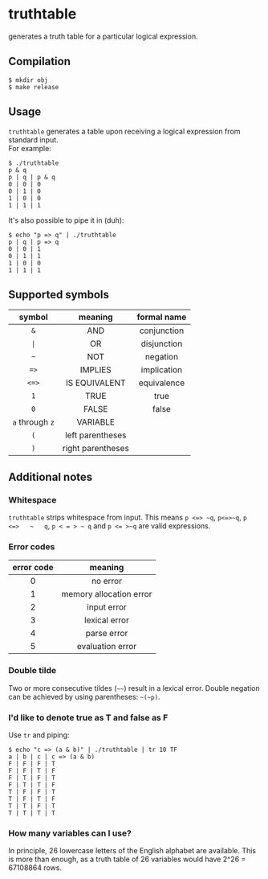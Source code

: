 # truthtable
generates a truth table for a particular logical expression.

## Compilation
    $ mkdir obj
    $ make release

## Usage
`truthtable` generates a table upon receiving a logical expression from standard input.  
For example:

    $ ./truthtable 
    p & q
    p | q | p & q
    0 | 0 | 0
    0 | 1 | 0
    1 | 0 | 0
    1 | 1 | 1

It's also possible to pipe it in (duh):

    $ echo "p => q" | ./truthtable 
    p | q | p => q
    0 | 0 | 1
    0 | 1 | 1
    1 | 0 | 0
    1 | 1 | 1

## Supported symbols
| symbol | meaning | formal name |
|:-:|:-:|:-:|
|`&` | AND | conjunction |
|`\|` | OR | disjunction |
|`~` | NOT | negation |
|`=>` | IMPLIES | implication |
|`<=>` | IS EQUIVALENT | equivalence |
|`1` | TRUE | true |
|`0` | FALSE | false |
| `a` through `z` | VARIABLE |
|`(`| left parentheses|
|`)`|right parentheses|

## Additional notes

### Whitespace
`truthtable` strips whitespace from input. This means `p <=> ~q`, `p<=>~q`, `p   <=>   ~   q`, `p < = > ~ q` and `p <= >~q` are valid expressions.

### Error codes
| error code | meaning |
|:-:|:-:|
|0|no error|
|1|memory allocation error|
|2|input error|
|3|lexical error|
|4|parse error|
|5|evaluation error|

### Double tilde
Two or more consecutive tildes (`~~`) result in a lexical error. Double negation can be achieved by using parentheses: `~(~p)`.

### I'd like to denote true as T and false as F
Use `tr` and piping:

    $ echo "c => (a & b)" | ./truthtable | tr 10 TF
    a | b | c | c => (a & b)
    F | F | F | T
    F | F | T | F
    F | T | F | T
    F | T | T | F
    T | F | F | T
    T | F | T | F
    T | T | F | T
    T | T | T | T

### How many variables can I use?
In principle, 26 lowercase letters of the English alphabet are available. This is more than enough, as a truth table of 26 variables would have 2^26 = 67108864 rows.
